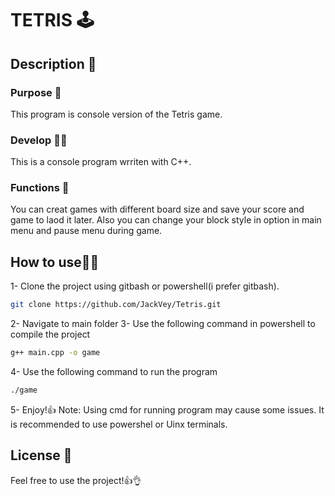 # TETRIS 🕹️
## Description 📝
### Purpose 🎯
This program is console version of the Tetris game.
### Develop 👨‍💻
This is a console program wrriten with C++.
### Functions 🤖
You can creat games with different board size and save your score and game to laod it later. 
Also you can change your block style in option in main menu and pause menu during game.
## How to use🔧🔩
1- Clone the project using gitbash or powershell(i prefer gitbash).
```sh
git clone https://github.com/JackVey/Tetris.git
```
2- Navigate to main folder
3- Use the following command in powershell to compile the project
```sh
g++ main.cpp -o game
```
4- Use the following command to run the program
```sh
./game
```
5- Enjoy!👍
Note: Using cmd for running program may cause some issues. It is recommended to use powershel or Uinx terminals.
## License 🪪
Feel free to use the project!👍👌
